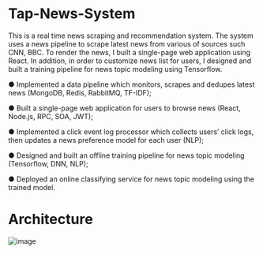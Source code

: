 # Tap-News-System
This is a real time news scraping and recommendation system. The system uses a news pipeline to scrape latest news from various of sources such CNN, BBC. To render the news, I built a single-page web application using React. In addition, in order to customize news list for users, I designed and built a training pipeline for news topic modeling using Tensorflow.

● Implemented a data pipeline which monitors, scrapes and dedupes latest news (MongoDB, Redis, RabbitMQ, TF-IDF);

● Built a single-page web application for users to browse news (React, Node.js, RPC, SOA, JWT);

● Implemented a click event log processor which collects users’ click logs, then updates a news preference model for each user (NLP);

● Designed and built an offline training pipeline for news topic modeling (Tensorflow, DNN, NLP);

● Deployed an online classifying service for news topic modeling using the trained model.

# Architecture
![image](https://github.com/wxm146case/Tap-News-System/blob/master/structure.PNG)

